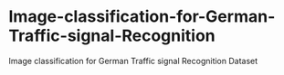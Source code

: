 # Image-classification-for-German-Traffic-signal-Recognition
Image classification for German Traffic signal Recognition Dataset
